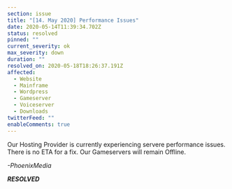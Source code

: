 ```yaml
---
section: issue
title: "[14. May 2020] Performance Issues"
date: 2020-05-14T11:39:34.702Z
status: resolved
pinned: ""
current_severity: ok
max_severity: down
duration: ""
resolved_on: 2020-05-18T18:26:37.191Z
affected:
  - Website
  - Mainframe
  - Wordpress
  - Gameserver
  - Voiceserver
  - Downloads
twitterFeed: ""
enableComments: true
---
```

Our Hosting Provider is currently experiencing servere performance issues. There is no ETA for a fix. Our Gameservers will remain Offline.

*\-PhoenixMedia*



***RESOLVED***